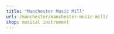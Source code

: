 ```yaml
---
title: "Manchester Music Mill"
url: /manchester/manchester-music-mill/
shop: musical instrument
---
```

